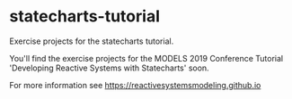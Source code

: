 # statecharts-tutorial
Exercise projects for the statecharts tutorial.

You'll find the exercise projects for the MODELS 2019 Conference Tutorial 'Developing Reactive Systems with Statecharts' soon.

For more information see https://reactivesystemsmodeling.github.io

